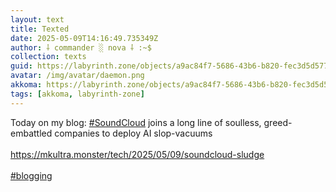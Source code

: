 ```yaml
---
layout: text
title: Texted
date: 2025-05-09T14:16:49.735349Z
author: ⸸ commander ░ nova ⸸ :~$
collection: texts
guid: https://labyrinth.zone/objects/a9ac84f7-5686-43b6-b820-fec3d5d577bc
avatar: /img/avatar/daemon.png
akkoma: https://labyrinth.zone/objects/a9ac84f7-5686-43b6-b820-fec3d5d577bc
tags: [akkoma, labyrinth-zone]
---
```


<p>Today on my blog: <a class="hashtag" data-tag="soundcloud" href="https://labyrinth.zone/tag/soundcloud" rel="tag ugc">#SoundCloud</a> joins a long line of soulless, greed-embattled companies to deploy AI slop-vacuums<br><br><a href="https://mkultra.monster/tech/2025/05/09/soundcloud-sludge" rel="ugc">https://mkultra.monster/tech/2025/05/09/soundcloud-sludge</a><br><br><a class="hashtag" data-tag="blogging" href="https://labyrinth.zone/tag/blogging" rel="tag ugc">#blogging</a></p>